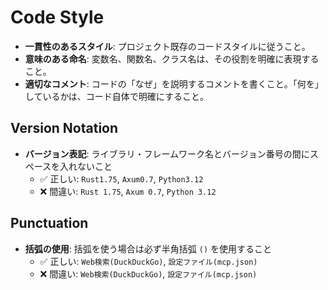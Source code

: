 # Code Style

- **一貫性のあるスタイル**: プロジェクト既存のコードスタイルに従うこと。
- **意味のある命名**: 変数名、関数名、クラス名は、その役割を明確に表現すること。
- **適切なコメント**: コードの「なぜ」を説明するコメントを書くこと。「何を」しているかは、コード自体で明確にすること。

## Version Notation
- **バージョン表記**: ライブラリ・フレームワーク名とバージョン番号の間にスペースを入れないこと
  - ✅ 正しい: `Rust1.75`, `Axum0.7`, `Python3.12`
  - ❌ 間違い: `Rust 1.75`, `Axum 0.7`, `Python 3.12`

## Punctuation
- **括弧の使用**: 括弧を使う場合は必ず半角括弧 `()` を使用すること
  - ✅ 正しい: `Web検索(DuckDuckGo)`, `設定ファイル(mcp.json)`
  - ❌ 間違い: `Web検索(DuckDuckGo)`, `設定ファイル(mcp.json)`
